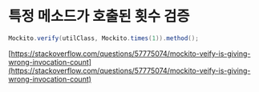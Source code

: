 # 특정 메소드가 호출된 횟수 검증

```java
Mockito.verify(utilClass, Mockito.times(1)).method();
```

[https://stackoverflow.com/questions/57775074/mockito-veify-is-giving-wrong-invocation-count](https://stackoverflow.com/questions/57775074/mockito-veify-is-giving-wrong-invocation-count)